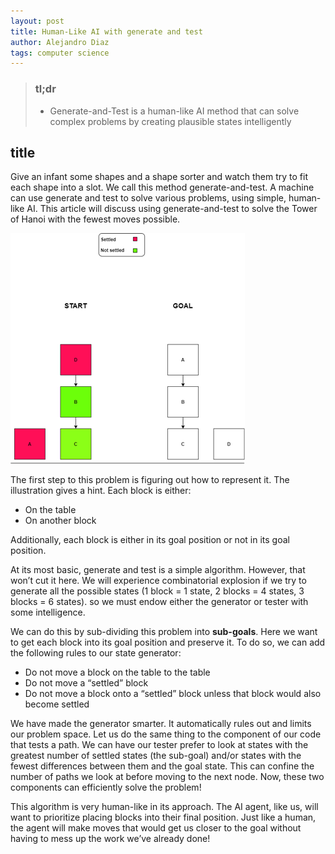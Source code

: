 ```yaml
---
layout: post
title: Human-Like AI with generate and test
author: Alejandro Diaz
tags: computer science 
---
```

>### tl;dr
> * Generate-and-Test is a human-like AI method that can solve complex problems by creating plausible states intelligently

## title
Give an infant some shapes and a shape sorter and watch them try to fit each shape into a slot. We call this method generate-and-test. A machine can use generate and test to solve various problems, using simple, human-like AI. This article will discuss using generate-and-test to solve the Tower of Hanoi with the fewest moves possible.

![tower of hanoi](../assets/images/20220220-human-like-ai-with-generate-and-test/Picture1.png)

The first step to this problem is figuring out how to represent it. The illustration gives a hint. Each block is either:

* On the table
* On another block

Additionally, each block is either in its goal position or not in its goal position.

At its most basic, generate and test is a simple algorithm. However, that won’t cut it here. We will experience combinatorial explosion if we try to generate all the possible states (1 block = 1 state, 2 blocks = 4 states, 3 blocks = 6 states). so we must endow either the generator or tester with some intelligence.

We can do this by sub-dividing this problem into **sub-goals**. Here we want to get each block into its goal position and preserve it. To do so, we can add the following rules to our state generator:

* Do not move a block on the table to the table
* Do not move a “settled” block
* Do not move a block onto a “settled” block unless that block would also become settled

We have made the generator smarter. It automatically rules out and limits our problem space. Let us do the same thing to the component of our code that tests a path.
We can have our tester prefer to look at states with the greatest number of settled states (the sub-goal) and/or states with the fewest differences between them and the goal state. This can confine the number of paths we look at before moving to the next node. Now, these two components can efficiently solve the problem!

This algorithm is very human-like in its approach. The AI agent, like us, will want to prioritize placing blocks into their final position. Just like a human, the agent will make moves that would get us closer to the goal without having to mess up the work we’ve already done!
